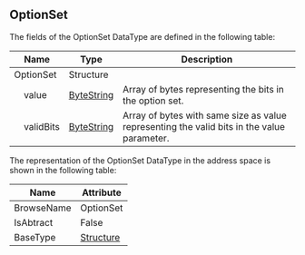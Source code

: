 <!-- datatype -->
## OptionSet
<!-- end of description -->
The fields of the OptionSet DataType are defined in the following table:  

|Name|Type|Description|
|---|---|---|
|OptionSet|Structure||
|&nbsp;&nbsp;&nbsp;&nbsp;value|[ByteString](../../../Part3/DataTypes/ByteString/readme.md)|Array of bytes representing the bits in the option set.|
|&nbsp;&nbsp;&nbsp;&nbsp;validBits|[ByteString](../../../Part3/DataTypes/ByteString/readme.md)|Array of bytes with same size as value representing the valid bits in the value parameter.|

The representation of the OptionSet DataType in the address space is shown in the following table:  

|Name|Attribute|
|---|---|
|BrowseName|OptionSet|
|IsAbtract|False|
|BaseType|[Structure](../../../Part3/DataTypes/Structure/readme.md)|

